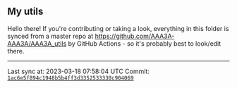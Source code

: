 ## My utils

Hello there! If you're contributing or taking a look, everything in this folder
is synced from a master repo at https://github.com/AAA3A-AAA3A/AAA3A_utils by GitHub Actions -
so it's probably best to look/edit there.

---

Last sync at: 2023-03-18 07:58:04 UTC
Commit: [`1ac6e5f894c1948b5b4ff3d3352533330c904069`](https://github.com/AAA3A-AAA3A/AAA3A_utils/commit/1ac6e5f894c1948b5b4ff3d3352533330c904069)
